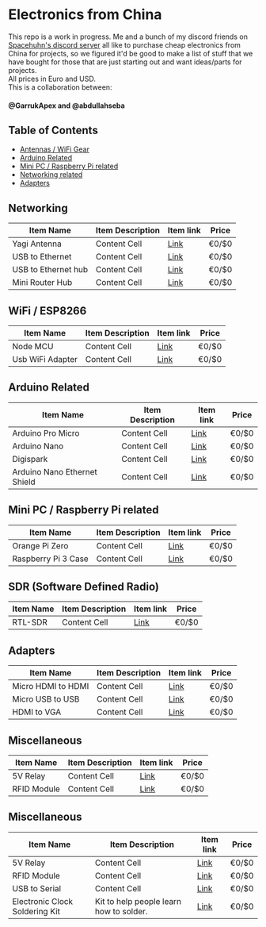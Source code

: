 # Electronics from China

This repo is a work in progress. Me and a bunch of my discord friends on [Spacehuhn's discord server](https://discordapp.com/invite/7Ay378G) all like to purchase cheap electronics from China for projects, so we figured it'd be good to make a list of stuff that we have bought for those that are just starting out and want ideas/parts for projects.<br />
All prices in Euro and USD.<br />
This is a collaboration between:
#### @GarrukApex and @abdullahseba <!--(add your username here my dudes)-->

## Table of Contents
  - [Antennas / WiFi Gear](#antennas--wifi-gear)
  - [Arduino Related](#arduino-related)
  - [Mini PC / Raspberry Pi related](#mini-pc--raspberry-pi-related)
  - [Networking related](#networking-related)
  - [Adapters](#adapters)
    
## Networking
| Item Name | Item Description | Item link | Price |
| ------------- | ------------- | ------------- | -------------|
| Yagi Antenna  | Content Cell  | [Link]()  |     €0/$0    |
| USB to Ethernet  | Content Cell  | [Link]()  |     €0/$0    |
| USB to Ethernet hub  | Content Cell  | [Link]()  |     €0/$0    |
| Mini Router Hub  | Content Cell  | [Link]()  |     €0/$0    |
   
## WiFi / ESP8266
| Item Name | Item Description | Item link | Price |
| ------------- | ------------- | ------------- | -------------|
| Node MCU  | Content Cell  | [Link]()  |     €0/$0    |
| Usb WiFi Adapter  | Content Cell  | [Link]()  |     €0/$0    |

## Arduino Related
| Item Name | Item Description | Item link | Price |
| ------------- | ------------- | ------------- | -------------|
| Arduino Pro Micro   | Content Cell  | [Link]()  |     €0/$0    |
| Arduino Nano  | Content Cell  | [Link]()  |     €0/$0    |
| Digispark  | Content Cell  | [Link]()  |     €0/$0    |
| Arduino Nano Ethernet Shield  | Content Cell  | [Link]()  |     €0/$0    |

## Mini PC / Raspberry Pi related
| Item Name | Item Description | Item link | Price |
| ------------- | ------------- | ------------- | -------------|
| Orange Pi Zero  | Content Cell  | [Link]()  |     €0/$0    |
| Raspberry Pi 3 Case  | Content Cell  | [Link]()  |     €0/$0    |

## SDR (Software Defined Radio)
| Item Name | Item Description | Item link | Price |
| ------------- | ------------- | ------------- | -------------|
| RTL-SDR  | Content Cell  | [Link]()  |     €0/$0    |


## Adapters
| Item Name | Item Description | Item link | Price |
| ------------- | ------------- | ------------- | -------------|
| Micro HDMI to HDMI  | Content Cell  | [Link]()  |     €0/$0    |
| Micro USB to USB  | Content Cell  | [Link]()  |     €0/$0    |
| HDMI to VGA  | Content Cell  | [Link]()  |     €0/$0    |

## Miscellaneous
| Item Name | Item Description | Item link | Price |
| ------------- | ------------- | ------------- | -------------|
| 5V Relay  | Content Cell  | [Link]()  |     €0/$0    |
| RFID Module  | Content Cell  | [Link]()  |     €0/$0    |

## Miscellaneous
| Item Name | Item Description | Item link | Price |
| ------------- | ------------- | ------------- | -------------|
| 5V Relay  | Content Cell  | [Link]()  |     €0/$0    |
| RFID Module  | Content Cell  | [Link]()  |     €0/$0    |
| USB to Serial | Content Cell  | [Link]()  |     €0/$0    |
| Electronic Clock Soldering Kit  | Kit to help people learn how to solder.   | [Link]()  |     €0/$0    |
        

<!--This is a template for adding extra cells. Ignore it. 
| Content Cell  | Content Cell  | Content Cell  |     €0/$0    |-->

